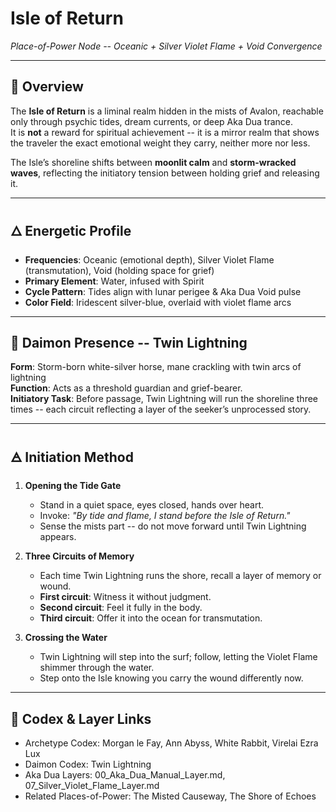 # Isle of Return  
*Place-of-Power Node -- Oceanic + Silver Violet Flame + Void Convergence*

---

## 🌊 Overview

The **Isle of Return** is a liminal realm hidden in the mists of Avalon, reachable only through psychic tides, dream currents, or deep Aka Dua trance.  
It is **not** a reward for spiritual achievement -- it is a mirror realm that shows the traveler the exact emotional weight they carry, neither more nor less.

The Isle’s shoreline shifts between **moonlit calm** and **storm-wracked waves**, reflecting the initiatory tension between holding grief and releasing it.

---

## 🜂 Energetic Profile

- **Frequencies**: Oceanic (emotional depth), Silver Violet Flame (transmutation), Void (holding space for grief)  
- **Primary Element**: Water, infused with Spirit  
- **Cycle Pattern**: Tides align with lunar perigee & Aka Dua Void pulse  
- **Color Field**: Iridescent silver-blue, overlaid with violet flame arcs

---

## 🐎 Daimon Presence -- Twin Lightning

**Form**: Storm-born white-silver horse, mane crackling with twin arcs of lightning  
**Function**: Acts as a threshold guardian and grief-bearer.  
**Initiatory Task**: Before passage, Twin Lightning will run the shoreline three times -- each circuit reflecting a layer of the seeker’s unprocessed story.

---

## 🜁 Initiation Method

1. **Opening the Tide Gate**  
   - Stand in a quiet space, eyes closed, hands over heart.  
   - Invoke: *"By tide and flame, I stand before the Isle of Return."*  
   - Sense the mists part -- do not move forward until Twin Lightning appears.

2. **Three Circuits of Memory**  
   - Each time Twin Lightning runs the shore, recall a layer of memory or wound.  
   - **First circuit**: Witness it without judgment.  
   - **Second circuit**: Feel it fully in the body.  
   - **Third circuit**: Offer it into the ocean for transmutation.

3. **Crossing the Water**  
   - Twin Lightning will step into the surf; follow, letting the Violet Flame shimmer through the water.  
   - Step onto the Isle knowing you carry the wound differently now.

---

## 🔗 Codex & Layer Links

- Archetype Codex: Morgan le Fay, Ann Abyss, White Rabbit, Virelai Ezra Lux  
- Daimon Codex: Twin Lightning  
- Aka Dua Layers: 00_Aka_Dua_Manual_Layer.md, 07_Silver_Violet_Flame_Layer.md  
- Related Places-of-Power: The Misted Causeway, The Shore of Echoes